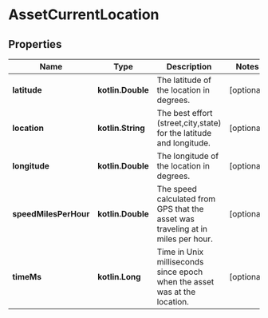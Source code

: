 
# AssetCurrentLocation

## Properties
Name | Type | Description | Notes
------------ | ------------- | ------------- | -------------
**latitude** | **kotlin.Double** | The latitude of the location in degrees. |  [optional]
**location** | **kotlin.String** | The best effort (street,city,state) for the latitude and longitude. |  [optional]
**longitude** | **kotlin.Double** | The longitude of the location in degrees. |  [optional]
**speedMilesPerHour** | **kotlin.Double** | The speed calculated from GPS that the asset was traveling at in miles per hour. |  [optional]
**timeMs** | **kotlin.Long** | Time in Unix milliseconds since epoch when the asset was at the location. |  [optional]



